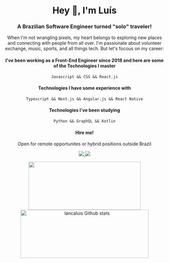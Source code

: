 <h1 align="center">Hey 👋, I'm Luís</h1>
<h3 align="center">A Brazilian Software Engineer turned "solo" traveler!</h3>

<p align="center">When I'm not wrangling pixels, my heart belongs to exploring new places and connecting with people from all over. I'm passionate about volunteer exchange, music, sports, and all things tech. But let's focous on my career:</p>

<h4 align="center">I've been working as a Front-End Engineer since 2018 and here are some of the Technologies I master</h4>
<div align="center"><code>Javascript && CSS && React.js</code></div>

<h4 align="center">Technologies I have some experience with</h4>
<div align="center"><code>Typescript && Next.js && Angular.js && React Native</code></div>

<h4 align="center">Technologies I've been studying</h4>
<div align="center"><code>Python && GraphQL && Kotlin</code></div>

<h4 align="center">Hire me!</h4>
<p align="center">Open for remote opportunites or hybrid positions outside Brazil</p>
<p align="center">
    <a
    href="https://web.whatsapp.com/send?phone=+5511993028124"
    alt="WhatsApp"
    target="blank"
  >
    <img src="https://img.shields.io/badge/WhatsApp-25D366?style=for-the-badge&logo=whatsapp&logoColor=white" />
  </a>
  <a
    href="https://www.linkedin.com/in/luisslanca"
    alt="LinkedIn"
    target="blank"
  >
    <img src="https://img.shields.io/badge/linkedin-%230077B5.svg?style=for-the-badge&logo=linkedin&logoColor=white" />
  </a>
</p>

<div align="center">
  <img src="https://github-readme-stats.vercel.app/api/top-langs/?username=lancaluis&layout=compact&theme=prussian" width="350px" height="150px" />
  <img src="https://github-readme-stats.vercel.app/api?username=lancaluis&show_icons=true&include_all_commits=true&theme=prussian" alt="lancaluis Github stats" width="400px" height="150px" />
</div>
